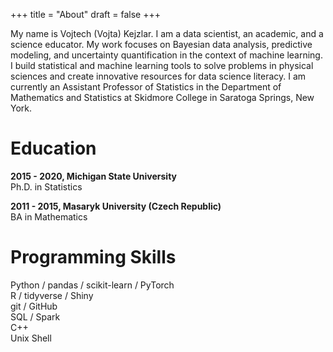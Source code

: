 +++
title = "About"
draft = false
+++

My name is Vojtech (Vojta) Kejzlar. I am a data scientist, an academic, and a science educator. My work focuses on Bayesian data analysis, predictive modeling, and uncertainty quantification in the context of machine learning. I build statistical and machine learning tools to solve problems in physical sciences and create innovative resources for data science literacy. I am currently an Assistant Professor of Statistics in the Department of Mathematics and Statistics at Skidmore College in Saratoga Springs, New York.

# Education

**2015 - 2020, Michigan State University**\
Ph.D. in Statistics

**2011 - 2015, Masaryk University (Czech Republic)**\
BA in Mathematics

<!--
{{< rawhtml >}}
<picture>
<source src="dark-mode.png" media="(prefers-color-scheme: dark)">
<img align="left" width="60" height="60" src="https://raw.githubusercontent.com/FortAwesome/Font-Awesome/6.x/svgs/solid/crown.svg">
</picture>
{{< /rawhtml >}}
-->

# Programming Skills

Python / pandas / scikit-learn / PyTorch\
R / tidyverse / Shiny\
git / GitHub\
SQL / Spark\
C++\
Unix Shell
